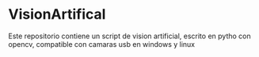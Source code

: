 # VisionArtifical
Este repositorio contiene un script de vision artificial, escrito en pytho con opencv, compatible con camaras usb en windows y linux
